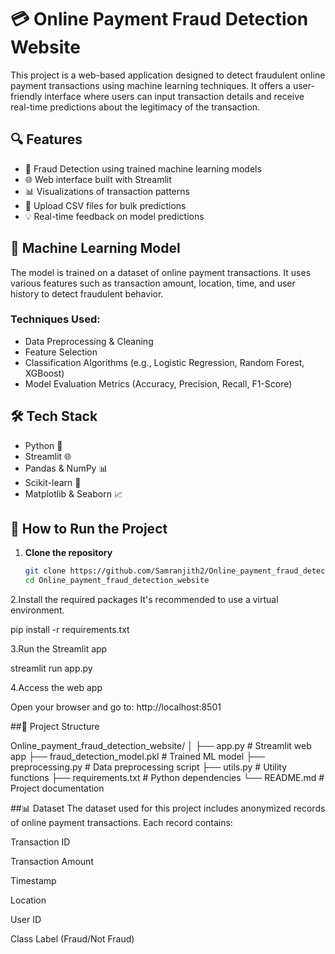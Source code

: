 # 💳 Online Payment Fraud Detection Website

This project is a web-based application designed to detect fraudulent online payment transactions using machine learning techniques. It offers a user-friendly interface where users can input transaction details and receive real-time predictions about the legitimacy of the transaction.

## 🔍 Features

- 🔐 Fraud Detection using trained machine learning models
- 🌐 Web interface built with Streamlit
- 📊 Visualizations of transaction patterns
- 📁 Upload CSV files for bulk predictions
- 💡 Real-time feedback on model predictions

## 🧠 Machine Learning Model

The model is trained on a dataset of online payment transactions. It uses various features such as transaction amount, location, time, and user history to detect fraudulent behavior.

### Techniques Used:
- Data Preprocessing & Cleaning
- Feature Selection
- Classification Algorithms (e.g., Logistic Regression, Random Forest, XGBoost)
- Model Evaluation Metrics (Accuracy, Precision, Recall, F1-Score)

## 🛠️ Tech Stack

- Python 🐍
- Streamlit 🌐
- Pandas & NumPy 📊
- Scikit-learn 🤖
- Matplotlib & Seaborn 📈

## 🚀 How to Run the Project

1. **Clone the repository**
   ```bash
   git clone https://github.com/Samranjith2/Online_payment_fraud_detection_website.git
   cd Online_payment_fraud_detection_website

2.Install the required packages It's recommended to use a virtual environment.

pip install -r requirements.txt

3.Run the Streamlit app

streamlit run app.py

4.Access the web app

Open your browser and go to: http://localhost:8501

##📂 Project Structure

Online_payment_fraud_detection_website/
│
├── app.py                      # Streamlit web app
├── fraud_detection_model.pkl   # Trained ML model
├── preprocessing.py            # Data preprocessing script
├── utils.py                    # Utility functions
├── requirements.txt            # Python dependencies
└── README.md                   # Project documentation

##📊 Dataset
The dataset used for this project includes anonymized records of online payment transactions. Each record contains:

Transaction ID

Transaction Amount

Timestamp

Location

User ID

Class Label (Fraud/Not Fraud)

   
